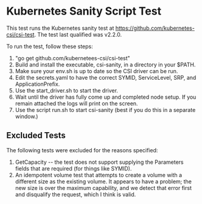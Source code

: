 # Kubernetes Sanity Script Test

This test runs the Kubernetes sanity test at https://github.com/kubernetes-csi/csi-test.
The test last qualified was v2.2.0.

To run the test, follow these steps:

1. "go get github.com/kubernetees-csi/csi-test"
2. Build and install the executable, csi-sanity,  in a directory in your $PATH.
3. Make sure your env.sh is up to date so the CSI driver can be run.
4. Edit the secrets.yaml to have the correct SYMID, ServiceLevel, SRP, and ApplicationPrefix.
5. Use the start_driver.sh to start the driver.
6. Wait until the driver has fully come up and completed node setup. If you remain attached the logs will print on the screen.
7. Use the script run.sh to start csi-sanity (best if you do this in a separate window.)

## Excluded Tests

The following tests were excluded for the reasons specified:
1. GetCapacity -- the test does not support supplying the Parameters fields that are required (for things like SYMID).
2. An idempotent volume test that attempts to create a volume with a different size as the existing volume. It appears to have a problem;
the new size is over the maximum capability, and we detect that error first and disqualify the request, which I think is valid.
